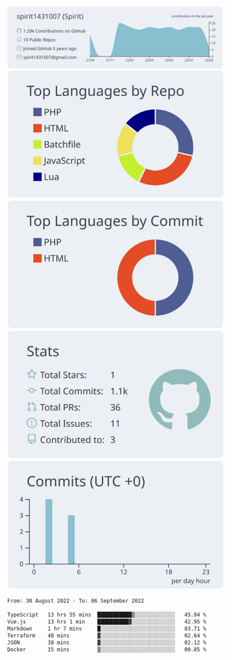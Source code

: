 [![](https://raw.githubusercontent.com/spirit1431007/spirit1431007/master/profile-summary-card-output/nord_bright/0-profile-details.svg)](https://git.io/spiritx)
[![](https://raw.githubusercontent.com/spirit1431007/spirit1431007/master/profile-summary-card-output/nord_bright/1-repos-per-language.svg)](https://git.io/spiritx) [![](https://raw.githubusercontent.com/spirit1431007/spirit1431007/master/profile-summary-card-output/nord_bright/2-most-commit-language.svg)](https://git.io/spiritx)
[![](https://raw.githubusercontent.com/spirit1431007/spirit1431007/master/profile-summary-card-output/nord_bright/3-stats.svg)](https://git.io/spiritx) [![](https://raw.githubusercontent.com/spirit1431007/spirit1431007/master/profile-summary-card-output/nord_bright/4-productive-time.svg)](https://git.io/spiritx)

<!--START_SECTION:waka-->

```text
From: 30 August 2022 - To: 06 September 2022

TypeScript   13 hrs 55 mins  ███████████▒░░░░░░░░░░░░░   45.94 %
Vue.js       13 hrs 1 min    ██████████▓░░░░░░░░░░░░░░   42.95 %
Markdown     1 hr 7 mins     █░░░░░░░░░░░░░░░░░░░░░░░░   03.71 %
Terraform    48 mins         ▓░░░░░░░░░░░░░░░░░░░░░░░░   02.64 %
JSON         38 mins         ▓░░░░░░░░░░░░░░░░░░░░░░░░   02.12 %
Docker       15 mins         ▒░░░░░░░░░░░░░░░░░░░░░░░░   00.85 %
```

<!--END_SECTION:waka-->

